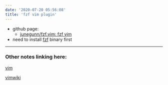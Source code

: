 ```yaml
---
date: '2020-07-20 05:56:08'
title: 'fzf vim plugin'
---
```

* github page:
  * [junegunn/fzf.vim: fzf vim](https://github.com/junegunn/fzf.vim)
* need to install [fzf](/fzf) binary first

---
### Other notes linking here:

[vim](/vim)


[vimwiki](/vimwiki)